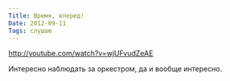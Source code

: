 ```yaml
---
Title: Время, вперед!
Date: 2012-09-11
Tags: слушаю
---
```


http://youtube.com/watch?v=wjUFvudZeAE

Интересно наблюдать за оркестром, да и вообще интересно.